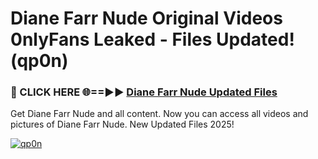 # Diane Farr Nude Original Videos 0nlyFans Leaked - Files Updated! (qp0n)

<h3>🔴 CLICK HERE 🌐==►► <a href="https://tinyurl.com/yc6ubb5a" rel="nofollow">Diane Farr Nude Updated Files</a></h3>

Get Diane Farr Nude and all content. Now you can access all videos and pictures of Diane Farr Nude. New Updated Files 2025!

[![qp0n](https://i.imgur.com/7eu0CRL.gif)](https://tinyurl.com/yc6ubb5a)
